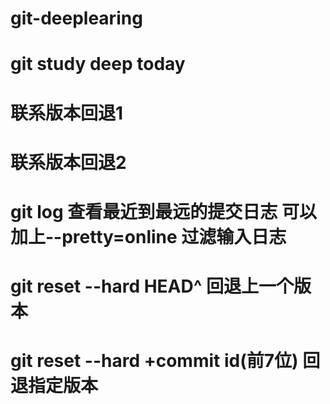 # git-deeplearing
# git study deep today
# 联系版本回退1
# 联系版本回退2
# git log 查看最近到最远的提交日志 可以加上--pretty=online 过滤输入日志
# git reset --hard HEAD^ 回退上一个版本 
# git reset --hard +commit id(前7位) 回退指定版本
